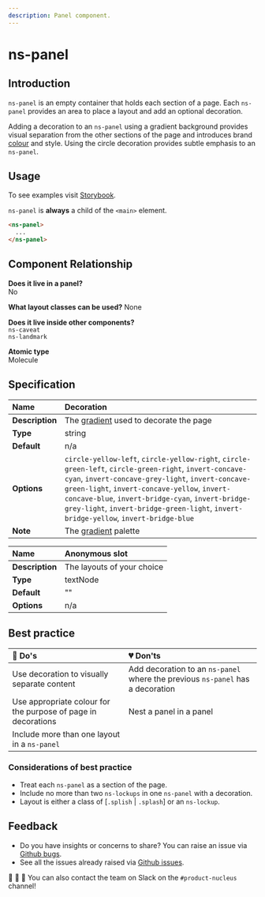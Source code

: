 ```yaml
---
description: Panel component.
---
```


# ns-panel

## Introduction

`ns-panel` is an empty container that holds each section of a page. Each `ns-panel` provides an area to place a layout and add an optional decoration.

Adding a decoration to an `ns-panel` using a gradient background provides visual separation from the other sections of the page and introduces brand [colour](https://docs.britishgas.design/foundation/colours) and style. Using the circle decoration provides subtle emphasis to an `ns-panel`.

## Usage

To see examples visit [Storybook](https://library.britishgas.design).

`ns-panel` is **always** a child of the `<main>` element.

```html
<ns-panel>
  ...
</ns-panel>
```

## Component Relationship

**Does it live in a panel?**  
No

**What layout classes can be used?**
None

**Does it live inside other components?**  
`ns-caveat`  
`ns-landmark`  

**Atomic type**  
Molecule

## Specification

| **Name** | Decoration |
| :--- | :--- |
| **Description** | The [gradient](https://docs.britishgas.design/foundation/gradients) used to decorate the page |
| **Type** | string |
| **Default** | n/a |
| **Options** | `circle-yellow-left`, `circle-yellow-right`, `circle-green-left`, `circle-green-right`, `invert-concave-cyan`, `invert-concave-grey-light`, `invert-concave-green-light`, `invert-concave-yellow`, `invert-concave-blue`, `invert-bridge-cyan`, `invert-bridge-grey-light`, `invert-bridge-green-light`, `invert-bridge-yellow`, `invert-bridge-blue` |
| **Note** | The [gradient](https://docs.britishgas.design/foundation/gradients) palette |

| **Name** | Anonymous slot |
| :--- | :--- |
| **Description** | The layouts of your choice |
| **Type** | textNode |
| **Default** | "" |
| **Options** | n/a |

## Best practice

| 💚 Do's | 💔 Don'ts |
| :--- | :--- |
| Use decoration to visually separate content | Add decoration to an `ns-panel` where the previous `ns-panel` has a decoration |
| Use appropriate colour for the purpose of page in decorations | Nest a panel in a panel |
| Include more than one layout in a `ns-panel` | |

### Considerations of best practice

* Treat each `ns-panel` as a section of the page.
* Include no more than two `ns-lockups` in one `ns-panel` with a decoration.
* Layout is either a class of [`.splish` | `.splash`] or an `ns-lockup`.

## Feedback

* Do you have insights or concerns to share? You can raise an issue via [Github bugs](https://github.com/ConnectedHomes/nucleus/issues/new?assignees=&labels=Bug&template=a--bug-report.md&title=[bug]%20[ns-panel]).
* See all the issues already raised via [Github issues](https://github.com/connectedHomes/nucleus/issues?utf8=%E2%9C%93&q=is%3Aopen+is%3Aissue+label%3ABug+[ns-panel]).

💩 🎉 🦄 You can also contact the team on Slack on the `#product-nucleus` channel!
